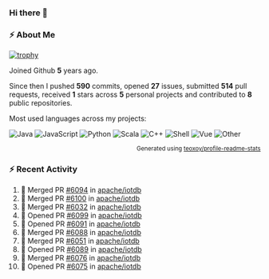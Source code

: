 ### Hi there 👋

### :zap: About Me

[![trophy](https://github-profile-trophy.vercel.app/?username=HTHou&theme=onedark)](https://github.com/ryo-ma/github-profile-trophy)
   
Joined Github **5** years ago.

Since then I pushed **590** commits, opened **27** issues, submitted **514** pull requests, received **1** stars across **5** personal projects and contributed to **8** public repositories.

Most used languages across my projects:

![Java](https://img.shields.io/static/v1?style=flat-square&label=%E2%A0%80&color=555&labelColor=%23b07219&message=Java%EF%B8%B194.4%25)
![JavaScript](https://img.shields.io/static/v1?style=flat-square&label=%E2%A0%80&color=555&labelColor=%23f1e05a&message=JavaScript%EF%B8%B11.4%25)
![Python](https://img.shields.io/static/v1?style=flat-square&label=%E2%A0%80&color=555&labelColor=%233572A5&message=Python%EF%B8%B10.7%25)
![Scala](https://img.shields.io/static/v1?style=flat-square&label=%E2%A0%80&color=555&labelColor=%23c22d40&message=Scala%EF%B8%B10.6%25)
![C++](https://img.shields.io/static/v1?style=flat-square&label=%E2%A0%80&color=555&labelColor=%23f34b7d&message=C%2B%2B%EF%B8%B10.6%25)
![Shell](https://img.shields.io/static/v1?style=flat-square&label=%E2%A0%80&color=555&labelColor=%2389e051&message=Shell%EF%B8%B10.4%25)
![Vue](https://img.shields.io/static/v1?style=flat-square&label=%E2%A0%80&color=555&labelColor=%2341b883&message=Vue%EF%B8%B10.3%25)
![Other](https://img.shields.io/static/v1?style=flat-square&label=%E2%A0%80&color=555&labelColor=%23ededed&message=Other%EF%B8%B11.2%25)

<p align="right"><sub>Generated using <a href="https://github.com/marketplace/actions/profile-readme-stats">teoxoy/profile-readme-stats</a></sub></p>


<!--![](https://github.com/HTHou/HTHou/blob/output/github-contribution-grid-snake.svg)-->

<!--![Haonan Hou's github stats](https://github-readme-stats.vercel.app/api?username=HTHou&count_private=true&show_icons=true&theme=onedark)-->

<!--![Haonan Hou's wakatime stats](https://github-readme-stats.vercel.app/api/wakatime?username=HTHou&layout=compact&theme=onedark)-->

<!--![Top Langs](https://github-readme-stats.vercel.app/api/top-langs/?username=HTHou&theme=onedark&layout=compact)-->

### :zap: Recent Activity
<!--START_SECTION:activity-->
1. 🎉 Merged PR [#6094](https://github.com/apache/iotdb/pull/6094) in [apache/iotdb](https://github.com/apache/iotdb)
2. 🎉 Merged PR [#6100](https://github.com/apache/iotdb/pull/6100) in [apache/iotdb](https://github.com/apache/iotdb)
3. 🎉 Merged PR [#6032](https://github.com/apache/iotdb/pull/6032) in [apache/iotdb](https://github.com/apache/iotdb)
4. 💪 Opened PR [#6099](https://github.com/apache/iotdb/pull/6099) in [apache/iotdb](https://github.com/apache/iotdb)
5. 💪 Opened PR [#6091](https://github.com/apache/iotdb/pull/6091) in [apache/iotdb](https://github.com/apache/iotdb)
6. 🎉 Merged PR [#6088](https://github.com/apache/iotdb/pull/6088) in [apache/iotdb](https://github.com/apache/iotdb)
7. 🎉 Merged PR [#6051](https://github.com/apache/iotdb/pull/6051) in [apache/iotdb](https://github.com/apache/iotdb)
8. 💪 Opened PR [#6089](https://github.com/apache/iotdb/pull/6089) in [apache/iotdb](https://github.com/apache/iotdb)
9. 🎉 Merged PR [#6076](https://github.com/apache/iotdb/pull/6076) in [apache/iotdb](https://github.com/apache/iotdb)
10. 💪 Opened PR [#6075](https://github.com/apache/iotdb/pull/6075) in [apache/iotdb](https://github.com/apache/iotdb)
<!--END_SECTION:activity-->

<!--
**HTHou/HTHou** is a ✨ _special_ ✨ repository because its `README.md` (this file) appears on your GitHub profile.

Here are some ideas to get you started:

- 🔭 I’m currently working on ...
- 🌱 I’m currently learning ...
- 👯 I’m looking to collaborate on ...
- 🤔 I’m looking for help with ...
- 💬 Ask me about ...
- 📫 How to reach me: ...
- 😄 Pronouns: ...
- ⚡ Fun fact: ...
-->
